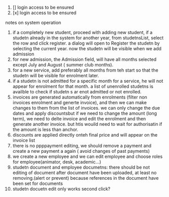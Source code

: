 1. [] login access to be ensured 
2. [x] login access to be ensured


 notes on system operation

1. if a completely new student, proceed with adding new student, if a studetn already in the system for another year, from studetnsList, select the row and click register.
a dialog will open to Register the studetn by selecting the current year. now the studetn will be visible when we add admission
2. for new admission, the Admission field, will have all months selected except July and August ( summer club months).
3. for a new service, add preferably all months from teh start so that the studetn will be visible for enrolment later.
4. if a studetn is not admitted for a specific month for a service, he will not appear for enrolment for that month. a list of unenrolled studetns is availble to check if studetn s ar enot admitted or not enrolled.
5. invoices are generated automatically from enrolments (filter non invoices enrolment and generte invoice), and then we can make changes to them from the list of invoices. we can only change the due dates and apply discountsbut if we need to change the amount (long term), we need to delte invoice and edit the enrolment and then generate another invoice. but htis wouild need to wait for authorisatin if the amount is less than anchor.
6. discounts are applied directly onteh final price and will appear on the invoice list
7. there is no ppppayment editing, we should remove a payment and create a new payment a again ( avoid changes of past payments)
8. we create a new employee and we can edit employee and choose roles for employee(animator, desk, academic...)
9. studetn document and employee documetns: there should be not editing of document after document have been uploaded, at least no removing.(alert or prevent) because references in the document have been set for documents
10. studetn docuetn edit only works second click?
 